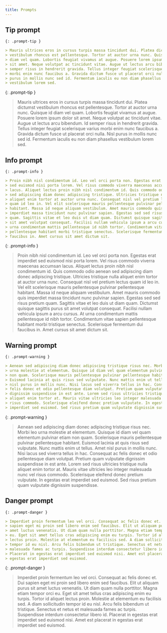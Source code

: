 ```yaml
---
title: Prompts
---
```


## Tip prompt

```md
{: .prompt-tip }

> Mauris ultrices eros in cursus turpis massa tincidunt dui. Platea dictumst
> vestibulum rhoncus est pellentesque. Tortor at auctor urna nunc. Quisque id
> diam vel quam. Lobortis feugiat vivamus at augue. Posuere lorem ipsum dolor
> sit amet. Neque volutpat ac tincidunt vitae. Augue ut lectus arcu bibendum. Id
> semper risus in hendrerit gravida. Tellus integer feugiat scelerisque varius
> morbi enim nunc faucibus a. Gravida dictum fusce ut placerat orci nulla. Nisl
> purus in mollis nunc sed id. Fermentum iaculis eu non diam phasellus
> vestibulum lorem sed.
```

{: .prompt-tip }

> Mauris ultrices eros in cursus turpis massa tincidunt dui. Platea dictumst
> vestibulum rhoncus est pellentesque. Tortor at auctor urna nunc. Quisque id
> diam vel quam. Lobortis feugiat vivamus at augue. Posuere lorem ipsum dolor
> sit amet. Neque volutpat ac tincidunt vitae. Augue ut lectus arcu bibendum. Id
> semper risus in hendrerit gravida. Tellus integer feugiat scelerisque varius
> morbi enim nunc faucibus a. Gravida dictum fusce ut placerat orci nulla. Nisl
> purus in mollis nunc sed id. Fermentum iaculis eu non diam phasellus
> vestibulum lorem sed.

## Info prompt

```md
{: .prompt-info }

> Proin nibh nisl condimentum id. Leo vel orci porta non. Egestas erat imperdiet
> sed euismod nisi porta lorem. Vel risus commodo viverra maecenas accumsan
> lacus. Aliquet lectus proin nibh nisl condimentum id. Quis commodo odio aenean
> sed adipiscing diam donec adipiscing tristique. Ultricies tristique nulla
> aliquet enim tortor at auctor urna nunc. Consequat nisl vel pretium lectus
> quam id leo in. Vel elit scelerisque mauris pellentesque pulvinar pellentesque
> habitant. Massa id neque aliquam vestibulum. Amet mauris commodo quis
> imperdiet massa tincidunt nunc pulvinar sapien. Egestas sed sed risus pretium
> quam. Sagittis vitae et leo duis ut diam quam. Dictumst quisque sagittis purus
> sit amet volutpat consequat. Facilisi nullam vehicula ipsum a arcu cursus. At
> urna condimentum mattis pellentesque id nibh tortor. Condimentum vitae sapien
> pellentesque habitant morbi tristique senectus. Scelerisque fermentum dui
> faucibus in. Amet cursus sit amet dictum sit.
```

{: .prompt-info }

> Proin nibh nisl condimentum id. Leo vel orci porta non. Egestas erat imperdiet
> sed euismod nisi porta lorem. Vel risus commodo viverra maecenas accumsan
> lacus. Aliquet lectus proin nibh nisl condimentum id. Quis commodo odio aenean
> sed adipiscing diam donec adipiscing tristique. Ultricies tristique nulla
> aliquet enim tortor at auctor urna nunc. Consequat nisl vel pretium lectus
> quam id leo in. Vel elit scelerisque mauris pellentesque pulvinar pellentesque
> habitant. Massa id neque aliquam vestibulum. Amet mauris commodo quis
> imperdiet massa tincidunt nunc pulvinar sapien. Egestas sed sed risus pretium
> quam. Sagittis vitae et leo duis ut diam quam. Dictumst quisque sagittis purus
> sit amet volutpat consequat. Facilisi nullam vehicula ipsum a arcu cursus. At
> urna condimentum mattis pellentesque id nibh tortor. Condimentum vitae sapien
> pellentesque habitant morbi tristique senectus. Scelerisque fermentum dui
> faucibus in. Amet cursus sit amet dictum sit.

## Warning prompt

```md
{: .prompt-warning }

> Aenean sed adipiscing diam donec adipiscing tristique risus nec. Morbi leo
> urna molestie at elementum. Quisque id diam vel quam elementum pulvinar etiam
> non quam. Scelerisque mauris pellentesque pulvinar pellentesque habitant.
> Euismod lacinia at quis risus sed vulputate. Nunc mattis enim ut tellus. Amet
> nisl purus in mollis nunc. Nisi lacus sed viverra tellus in hac. Consequat ac
> felis donec et odio pellentesque diam volutpat. Pretium quam vulputate
> dignissim suspendisse in est ante. Lorem sed risus ultricies tristique nulla
> aliquet enim tortor at. Mauris vitae ultricies leo integer malesuada nunc vel
> risus commodo. Scelerisque eleifend donec pretium vulputate. In egestas erat
> imperdiet sed euismod. Sed risus pretium quam vulputate dignissim suspendisse.
```

{: .prompt-warning }

> Aenean sed adipiscing diam donec adipiscing tristique risus nec. Morbi leo
> urna molestie at elementum. Quisque id diam vel quam elementum pulvinar etiam
> non quam. Scelerisque mauris pellentesque pulvinar pellentesque habitant.
> Euismod lacinia at quis risus sed vulputate. Nunc mattis enim ut tellus. Amet
> nisl purus in mollis nunc. Nisi lacus sed viverra tellus in hac. Consequat ac
> felis donec et odio pellentesque diam volutpat. Pretium quam vulputate
> dignissim suspendisse in est ante. Lorem sed risus ultricies tristique nulla
> aliquet enim tortor at. Mauris vitae ultricies leo integer malesuada nunc vel
> risus commodo. Scelerisque eleifend donec pretium vulputate. In egestas erat
> imperdiet sed euismod. Sed risus pretium quam vulputate dignissim suspendisse.

## Danger prompt

```md
{: .prompt-danger }

> Imperdiet proin fermentum leo vel orci. Consequat ac felis donec et. Dui
> sapien eget mi proin sed libero enim sed faucibus. Elit ut aliquam purus sit
> amet luctus venenatis. Ut diam quam nulla porttitor. Magna etiam tempor orci
> eu. Eget sit amet tellus cras adipiscing enim eu turpis. Tortor id aliquet
> lectus proin. Molestie at elementum eu facilisis sed. A diam sollicitudin
> tempor id eu nisl. Arcu felis bibendum ut tristique. Senectus et netus et
> malesuada fames ac turpis. Suspendisse interdum consectetur libero id.
> Placerat in egestas erat imperdiet sed euismod nisi. Amet est placerat in
> egestas erat imperdiet sed euismod.
```

{: .prompt-danger }

> Imperdiet proin fermentum leo vel orci. Consequat ac felis donec et. Dui
> sapien eget mi proin sed libero enim sed faucibus. Elit ut aliquam purus sit
> amet luctus venenatis. Ut diam quam nulla porttitor. Magna etiam tempor orci
> eu. Eget sit amet tellus cras adipiscing enim eu turpis. Tortor id aliquet
> lectus proin. Molestie at elementum eu facilisis sed. A diam sollicitudin
> tempor id eu nisl. Arcu felis bibendum ut tristique. Senectus et netus et
> malesuada fames ac turpis. Suspendisse interdum consectetur libero id.
> Placerat in egestas erat imperdiet sed euismod nisi. Amet est placerat in
> egestas erat imperdiet sed euismod.
